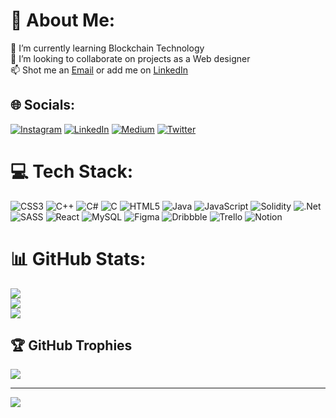 # 💫 About Me:
🌱 I’m currently learning Blockchain Technology<br>👯 I’m looking to collaborate on projects as a Web designer<br>📫 Shot me an [Email](rhiati.asmae1@gmail.com) or add me on [LinkedIn](https://www.linkedin.com/in/asmaerhiati/)<br>


## 🌐 Socials:
[![Instagram](https://img.shields.io/badge/Instagram-%23E4405F.svg?logo=Instagram&logoColor=white)](https://instagram.com/https://www.instagram.com/asmaae_rh/) [![LinkedIn](https://img.shields.io/badge/LinkedIn-%230077B5.svg?logo=linkedin&logoColor=white)](https://www.linkedin.com/in/asmaerhiati/) [![Medium](https://img.shields.io/badge/Medium-12100E?logo=medium&logoColor=white)](https://medium.com/@https://medium.com/@rhiati.asmae1) [![Twitter](https://img.shields.io/badge/Twitter-%231DA1F2.svg?logo=Twitter&logoColor=white)](https://twitter.com/https://twitter.com/RhiatiAsmae) 

# 💻 Tech Stack:
![CSS3](https://img.shields.io/badge/css3-%231572B6.svg?style=flat&logo=css3&logoColor=white) ![C++](https://img.shields.io/badge/c++-%2300599C.svg?style=flat&logo=c%2B%2B&logoColor=white) ![C#](https://img.shields.io/badge/c%23-%23239120.svg?style=flat&logo=c-sharp&logoColor=white) ![C](https://img.shields.io/badge/c-%2300599C.svg?style=flat&logo=c&logoColor=white) ![HTML5](https://img.shields.io/badge/html5-%23E34F26.svg?style=flat&logo=html5&logoColor=white) ![Java](https://img.shields.io/badge/java-%23ED8B00.svg?style=flat&logo=java&logoColor=white) ![JavaScript](https://img.shields.io/badge/javascript-%23323330.svg?style=flat&logo=javascript&logoColor=%23F7DF1E) ![Solidity](https://img.shields.io/badge/Solidity-%23363636.svg?style=flat&logo=solidity&logoColor=white) ![.Net](https://img.shields.io/badge/.NET-5C2D91?style=flat&logo=.net&logoColor=white) ![SASS](https://img.shields.io/badge/SASS-hotpink.svg?style=flat&logo=SASS&logoColor=white) ![React](https://img.shields.io/badge/react-%2320232a.svg?style=flat&logo=react&logoColor=%2361DAFB) ![MySQL](https://img.shields.io/badge/mysql-%2300f.svg?style=flat&logo=mysql&logoColor=white) 	![Figma](https://img.shields.io/badge/figma-%23F24E1E.svg?style=flat&logo=figma&logoColor=white) ![Dribbble](https://img.shields.io/badge/Dribbble-EA4C89?style=flat&logo=dribbble&logoColor=white) ![Trello](https://img.shields.io/badge/Trello-%23026AA7.svg?style=flat&logo=Trello&logoColor=white) ![Notion](https://img.shields.io/badge/Notion-%23000000.svg?style=flat&logo=notion&logoColor=white)
# 📊 GitHub Stats:
![](https://github-readme-stats.vercel.app/api?username=asmaerhiati&theme=calm&hide_border=false&include_all_commits=false&count_private=false)<br/>
![](https://github-readme-streak-stats.herokuapp.com/?user=asmaerhiati&theme=calm&hide_border=false)<br/>
![](https://github-readme-stats.vercel.app/api/top-langs/?username=asmaerhiati&theme=calm&hide_border=false&include_all_commits=false&count_private=false&layout=compact)

## 🏆 GitHub Trophies
![](https://github-profile-trophy.vercel.app/?username=asmaerhiati&theme=radical&no-frame=false&no-bg=false&margin-w=4)

---
[![](https://visitcount.itsvg.in/api?id=asmaerhiati&icon=0&color=0)](https://visitcount.itsvg.in)

<!-- Proudly created with GPRM ( https://gprm.itsvg.in ) -->
